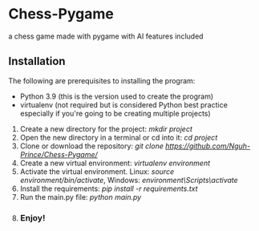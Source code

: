 # Chess-Pygame
a chess game made with pygame with AI features included

## Installation
The following are prerequisites to installing the program:
- Python 3.9 (this is the version used to create the program)
- virtualenv (not required but is considered Python best practice especially if you're going to be creating multiple projects)

1. Create a new directory for the project: *mkdir project*
2. Open the new directory in a terminal or cd into it: *cd project*
3. Clone or download the repository: *git clone https://github.com/Nguh-Prince/Chess-Pygame/*
4. Create a new virtual environment: *virtualenv environment*
5. Activate the virtual environment. Linux: *source environment/bin/activate*, Windows: *environment\Scripts\activate*
6. Install the requirements: *pip install -r requirements.txt*
7. Run the main.py file: *python main.py*
8. ### Enjoy!